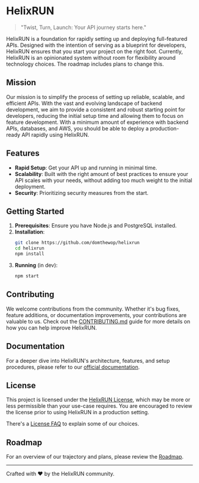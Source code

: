 # HelixRUN

[//]: # (![HelixRUN Logo]&#40;path_to_logo.png&#41;)

> "Twist, Turn, Launch: Your API journey starts here."

HelixRUN is a foundation for rapidly setting up and deploying full-featured APIs.
Designed with the intention of serving as a blueprint for developers, HelixRUN ensures that 
you start your project on the right foot. Currently, HelixRUN is an opinionated system without 
room for flexibility around technology choices. The roadmap includes plans to change this.

## Mission

Our mission is to simplify the process of setting up reliable, scalable, and efficient APIs. 
With the vast and evolving landscape of backend development, we aim to provide a consistent and 
robust starting point for developers, reducing the initial setup time and allowing them to focus 
on feature development. With a minimum amount of experience with backend APIs, databases, and AWS, 
you should be able to deploy a production-ready API rapidly using HelixRUN.

## Features

- **Rapid Setup**: Get your API up and running in minimal time.
- **Scalability**: Built with the right amount of best practices to ensure your API scales with 
your needs, without adding too much weight to the initial deployment.
- **Security**: Prioritizing security measures from the start.

## Getting Started

1. **Prerequisites**: Ensure you have Node.js and PostgreSQL installed.
2. **Installation**:
    ```bash
    git clone https://github.com/domthewop/helixrun
    cd helixrun
    npm install
    ```
3. **Running** (in dev):
    ```bash
    npm start
    ```

## Contributing

We welcome contributions from the community. Whether it's bug fixes, feature additions, or 
documentation improvements, your contributions are valuable to us. Check out the 
[CONTRIBUTING.md](./CONTRIBUTING.md) guide for more details on how you can help improve HelixRUN.

## Documentation

For a deeper dive into HelixRUN's architecture, features, and setup procedures, please refer to 
our [official documentation](https://docs.helix.run).

## License

This project is licensed under the [HelixRUN License](./LICENSE), which may be more or less 
permissible than your use-case requires. You are encouraged to review the license prior to using 
HelixRUN in a production setting.

There's a [License FAQ](./LICENSE_FAQ.md) to explain some of our choices.

## Roadmap

For an overview of our trajectory and plans, please review the [Roadmap](./ROADMAP.md).

[//]: # (## Community & Support)

[//]: # ()
[//]: # (- **Chat**: Join our community chat on [Gitter/Discord/...].)

[//]: # (- **Issues**: If you encounter any issues or wish to request features, please use the GitHub issues section.)

[//]: # (## Acknowledgments)

[//]: # ()
[//]: # (- Thanks to all our [contributors]&#40;https://github.com/your_username/helixrun/contributors&#41; who have helped shape HelixRUN.)

[//]: # (- Special thanks to [Any_special_mention_or_resource].)

---

Crafted with ❤️ by the HelixRUN community.
